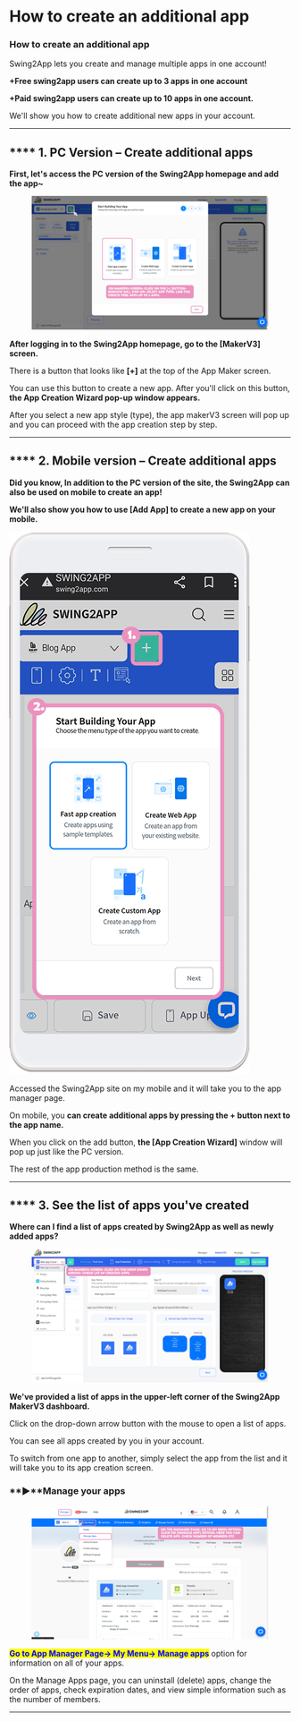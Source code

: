 # How to create an additional app

### How to create an additional app

Swing2App lets you create and manage multiple apps in one account!

**+Free swing2app users can create up to 3 apps in one account**

**+Paid swing2app users can create up to 10 apps in one account.**

We'll show you how to create additional new apps in your account.

***

## \*\*\*\* **1.** PC Version – Create additional apps

**First, let's access the PC version of the Swing2App homepage and add the app\~**

<figure><img src="../../../.gitbook/assets/Untitled-2-ReDGDcovered.png" alt=""><figcaption></figcaption></figure>

**After logging in to the Swing2App homepage, go to the \[MakerV3] screen.**

There is a button that looks like **\[+]** at the top of the App Maker screen.

You can use this button to create a new app. After you'll click on this button, **the App Creation Wizard pop-up window appears.**

After you select a new app style (type), the app makerV3 screen will pop up and you can proceed with the app creation step by step.

***

## \*\*\*\* **2.** Mobile version – Create additional apps

**Did you know, In addition to the PC version of the site, the Swing2App can also be used on mobile to create an app!**&#x20;

**We'll also show you how to use \[Add App] to create a new app on your mobile.**

![](../../../.gitbook/assets/xjtjed-1.png)

Accessed the Swing2App site on my mobile and it will take you to the app manager page.

On mobile, you **can create additional apps by pressing the + button next to the app name.**

When you click on the add button, **the \[App Creation Wizard]** window will pop up just like the PC version.

The rest of the app production method is the same.

***

## \*\*\*\* **3.** See the list of apps you've created

**Where can I find a list of apps created by Swing2App as well as newly added apps?**

<figure><img src="../../../.gitbook/assets/Untitled-2-RecoverFed.png" alt=""><figcaption></figcaption></figure>

**We've provided a list of apps in the upper-left corner of the Swing2App MakerV3 dashboard.**

Click on the drop-down arrow button with the mouse to open a list of apps.

You can see all apps created by you in your account.

To switch from one app to another, simply select the app from the list and it will take you to its app creation screen.

### **▶**Manage your apps

<figure><img src="../../../.gitbook/assets/Untitled-2-RecoveHRred.png" alt=""><figcaption></figcaption></figure>

<mark style="color:blue;">**Go to App Manager Page-> My Menu-> Manage apps**</mark> option for information on all of your apps.

On the Manage Apps page, you can uninstall (delete) apps, change the order of apps, check expiration dates, and view simple information such as the number of members.

***
